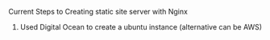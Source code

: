 Current Steps to Creating static site server with Nginx

1. Used Digital Ocean to create a ubuntu instance (alternative can be AWS)

